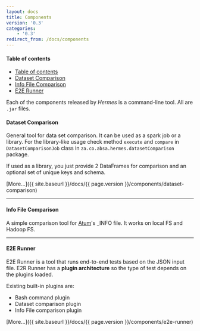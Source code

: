 ```yaml
---
layout: docs
title: Components
version: '0.3'
categories:
    - '0.3'
redirect_from: /docs/components
---
```


#### Table of contents

- [Table of contents](#table-of-contents)
- [Dataset Comparison](#dataset-comparison)
- [Info File Comparison](#info-file-comparison)
- [E2E Runner](#e2e-runner)

Each of the components released by *Hermes* is a command-line tool. All are `.jar` files.

#### Dataset Comparison

General tool for data set comparison. It can be used as a spark job or a library. For the library-like usage check method `execute` and `compare` in `DatasetComparisonJob` class in `za.co.absa.hermes.datasetComparison` package.

If used as a library, you just provide 2 DataFrames for comparison and an optional set of unique keys and schema.

[More...]({{ site.baseurl }}/docs/{{ page.version }}/components/dataset-comparison)

***

#### Info File Comparison

A simple comparison tool for [Atum][gh-atum]'s _INFO file. It works on local FS and Hadoop FS.

***

#### E2E Runner

E2E Runner is a tool that runs end-to-end tests based on the JSON input file. E2R Runner has a **plugin architecture** so the type of test depends on the plugins loaded. 

Existing built-in plugins are:
- Bash command plugin
- Dataset comparison plugin
- Info File comparison plugin

[More...]({{ site.baseurl }}/docs/{{ page.version }}/components/e2e-runner)

[gh-atum]: https://github.com/AbsaOSS/atum
[gh-enceladus]: https://github.com/AbsaOSS/enceladus
